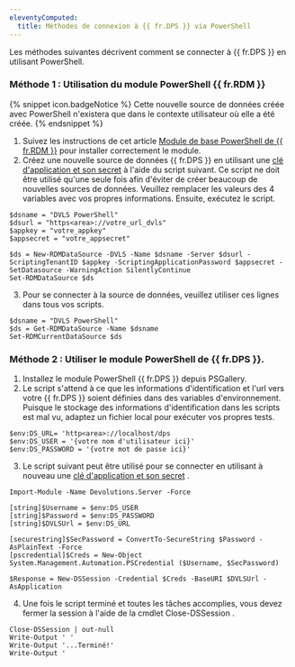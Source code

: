 ```yaml
---
eleventyComputed:
  title: Méthodes de connexion à {{ fr.DPS }} via PowerShell
---
```

Les méthodes suivantes décrivent comment se connecter à {{ fr.DPS }} en utilisant PowerShell. 
### Méthode 1 : Utilisation du module PowerShell {{ fr.RDM }} 
{% snippet icon.badgeNotice %} 
Cette nouvelle source de données créée avec PowerShell n'existera que dans le contexte utilisateur où elle a été créée. 
{% endsnippet %}
 
1. Suivez les instructions de cet article [Module de base PowerShell de {{ fr.RDM }}](/fr/kb/remote-desktop-manager/knowledge-base/rdm-powershell-core-module/) pour installer correctement le module. 
1. Créez une nouvelle source de données {{ fr.DPS }} en utilisant une [clé d'application et son secret](https://helpserver.devolutions.net/fr/webinterface_applications.html) à l'aide du script suivant. Ce script ne doit être utilisé qu'une seule fois afin d'éviter de créer beaucoup de nouvelles sources de données. Veuillez remplacer les valeurs des 4 variables avec vos propres informations. Ensuite, exécutez le script. 

```
$dsname = "DVLS PowerShell"  
$dsurl = "https<area>://votre_url_dvls"  
$appkey = "votre_appkey"  
$appsecret = "votre_appsecret"  

$ds = New-RDMDataSource -DVLS -Name $dsname -Server $dsurl -ScriptingTenantID $appkey -ScriptingApplicationPassword $appsecret -SetDatasource -WarningAction SilentlyContinue  
Set-RDMDataSource $ds 
```
3. Pour se connecter à la source de données, veuillez utiliser ces lignes dans tous vos scripts. 

```
$dsname = "DVLS PowerShell"  
$ds = Get-RDMDataSource -Name $dsname  
Set-RDMCurrentDataSource $ds  
```

### Méthode 2 : Utiliser le module PowerShell de {{ fr.DPS }}. 
1. Installez le module PowerShell {{ fr.DPS }} depuis PSGallery. 
1. Le script s'attend à ce que les informations d'identification et l'url vers votre {{ fr.DPS }} soient définies dans des variables d'environnement. Puisque le stockage des informations d'identification dans les scripts est mal vu, adaptez un fichier local pour exécuter vos propres tests. 

```
$env:DS_URL= 'http<area>://localhost/dps  
$env:DS_USER = '{votre nom d'utilisateur ici}'  
$env:DS_PASSWORD = '{votre mot de passe ici}'  
```
3. Le script suivant peut être utilisé pour se connecter en utilisant à nouveau une [clé d'application et son secret](https://helpserver.devolutions.net/fr/webinterface_applications.html) .  

```
Import-Module -Name Devolutions.Server -Force  

[string]$Username = $env:DS_USER  
[string]$Password = $env:DS_PASSWORD  
[string]$DVLSUrl = $env:DS_URL  

[securestring]$SecPassword = ConvertTo-SecureString $Password -AsPlainText -Force  
[pscredential]$Creds = New-Object System.Management.Automation.PSCredential ($Username, $SecPassword)  

$Response = New-DSSession -Credential $Creds -BaseURI $DVLSUrl -AsApplication 
```
4. Une fois le script terminé et toutes les tâches accomplies, vous devez fermer la session à l'aide de la cmdlet Close-DSSession . 

```
Close-DSSession | out-null  
Write-Output ' '  
Write-Output '...Terminé!'  
Write-Output '  
```